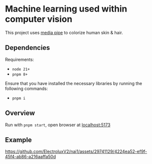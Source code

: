 # Machine learning used within computer vision
This project uses [media pipe](https://developers.google.com/mediapipe) to colorize human skin & hair.

## Dependencies
Requirements:
- `node 21+`
- `pnpm 8+`

Ensure that you have installed the necessary libraries by running the following commands:
- `pnpm i`

## Overview
Run with `pnpm start`, open browser at [localhost:5173](http://localhost:5173/)

## Example
https://github.com/ElectroluxV2/nai1/assets/29741129/4224ea52-ef9f-45f4-ab86-a216aaffa50d
